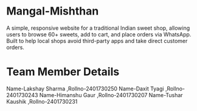 # Mangal-Mishthan
A simple, responsive website for a traditional Indian sweet shop, allowing users to browse 60+ sweets, add to cart, and place orders via WhatsApp. Built to help local shops avoid third-party apps and take direct customer orders.
# Team Member Details
Name-Lakshay Sharma ,Rollno-2401730250
Name-Daxit Tyagi ,Rollno-2401730243
Name-Himanshu Gaur ,Rollno-2401730207
Name-Tushar Kaushik ,Rollno-2401730231
